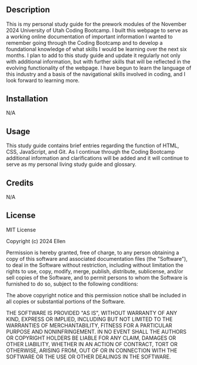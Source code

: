 # <Prework Study Guide Webpage>

## Description

This is my personal study guide for the prework modules of the November 2024 University of Utah Coding Bootcamp. I built this webpage to serve as a working online documentation of important information I wanted to remember going through the Coding Bootcamp and to develop a foundational knowledge of what skills I would be learning over the next six months. I plan to add to this study guide and update it regularly not only with additional information, but with further skills that will be reflected in the evolving functionality of the webpage. I have begun to learn the language of this industry and a basis of the navigational skills involved in coding, and I look forward to learning more. 

## Installation

N/A

## Usage

This study guide contains brief entries regarding the function of HTML, CSS, JavaScript, and Git. As I continue through the Coding Bootcamp additional information and clarifications will be added and it will continue to serve as my personal living study guide and glossary.

## Credits

N/A

## License

MIT License

Copyright (c) 2024 Ellen

Permission is hereby granted, free of charge, to any person obtaining a copy
of this software and associated documentation files (the "Software"), to deal
in the Software without restriction, including without limitation the rights
to use, copy, modify, merge, publish, distribute, sublicense, and/or sell
copies of the Software, and to permit persons to whom the Software is
furnished to do so, subject to the following conditions:

The above copyright notice and this permission notice shall be included in all
copies or substantial portions of the Software.

THE SOFTWARE IS PROVIDED "AS IS", WITHOUT WARRANTY OF ANY KIND, EXPRESS OR
IMPLIED, INCLUDING BUT NOT LIMITED TO THE WARRANTIES OF MERCHANTABILITY,
FITNESS FOR A PARTICULAR PURPOSE AND NONINFRINGEMENT. IN NO EVENT SHALL THE
AUTHORS OR COPYRIGHT HOLDERS BE LIABLE FOR ANY CLAIM, DAMAGES OR OTHER
LIABILITY, WHETHER IN AN ACTION OF CONTRACT, TORT OR OTHERWISE, ARISING FROM,
OUT OF OR IN CONNECTION WITH THE SOFTWARE OR THE USE OR OTHER DEALINGS IN THE
SOFTWARE.
